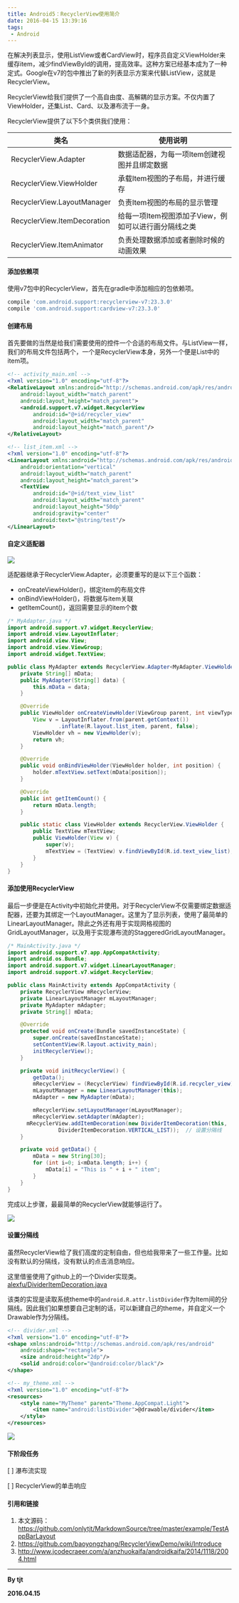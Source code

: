 ```yaml
---
title: Android5：RecyclerView使用简介
date: 2016-04-15 13:39:16
tags:
 - Android
---
```


在解决列表显示，使用ListView或者CardView时，程序员自定义ViewHolder来缓存item，减少findViewById的调用，提高效率。这种方案已经基本成为了一种定式。Google在v7的包中推出了新的列表显示方案来代替ListView，这就是RecyclerView。

RecyclerView给我们提供了一个高自由度、高解耦的显示方案。不仅内置了ViewHolder，还集List、Card、以及瀑布流于一身。

<!-- more -->

RecyclerView提供了以下5个类供我们使用：

| 类名                          | 使用说明                           |
| --------------------------- | ------------------------------ |
| RecyclerView.Adapter        | 数据适配器，为每一项Item创建视图并且绑定数据       |
| RecyclerView.ViewHolder     | 承载Item视图的子布局，并进行缓存             |
| RecyclerView.LayoutManager  | 负责Item视图的布局的显示管理               |
| RecyclerView.ItemDecoration | 给每一项Item视图添加子View，例如可以进行画分隔线之类 |
| RecyclerView.ItemAnimator   | 负责处理数据添加或者删除时候的动画效果            |

#### 添加依赖项

使用v7包中的RecyclerView，首先在gradle中添加相应的包依赖项。

```groovy
compile 'com.android.support:recyclerview-v7:23.3.0'
compile 'com.android.support:cardview-v7:23.3.0'
```

#### 创建布局

首先要做的当然是给我们需要使用的控件一个合适的布局文件。与ListView一样，我们的布局文件包括两个，一个是RecyclerView本身，另外一个便是List中的item项。

```xml
<!-- activity_main.xml -->
<?xml version="1.0" encoding="utf-8"?>
<RelativeLayout xmlns:android="http://schemas.android.com/apk/res/android"
    android:layout_width="match_parent"
    android:layout_height="match_parent">
    <android.support.v7.widget.RecyclerView
        android:id="@+id/recycler_view"
        android:layout_width="match_parent"
        android:layout_height="match_parent"/>
</RelativeLayout>
```

```xml
<!-- list_item.xml -->
<?xml version="1.0" encoding="utf-8"?>
<LinearLayout xmlns:android="http://schemas.android.com/apk/res/android"
    android:orientation="vertical" 		
    android:layout_width="match_parent"
    android:layout_height="match_parent">
    <TextView
        android:id="@+id/text_view_list"
        android:layout_width="match_parent"
        android:layout_height="50dp"
        android:gravity="center"
        android:text="@string/test"/>
</LinearLayout>
```

#### 自定义适配器

![](https://raw.githubusercontent.com/onlytjt/MarkdownSource/master/pic/Android5_1.png)	

适配器继承于RecyclerView.Adapter，必须要重写的是以下三个函数：

* onCreateViewHolder()，绑定item的布局文件
* onBindViewHolder()，将数据与item关联
* getItemCount()，返回需要显示的item个数

```java
/* MyAdapter.java */
import android.support.v7.widget.RecyclerView;
import android.view.LayoutInflater;
import android.view.View;
import android.view.ViewGroup;
import android.widget.TextView;

public class MyAdapter extends RecyclerView.Adapter<MyAdapter.ViewHolder> {
    private String[] mData;
    public MyAdapter(String[] data) {
        this.mData = data;
    }

    @Override
    public ViewHolder onCreateViewHolder(ViewGroup parent, int viewType) {
        View v = LayoutInflater.from(parent.getContext())
                .inflate(R.layout.list_item, parent, false);
        ViewHolder vh = new ViewHolder(v);
        return vh;
    }

    @Override
    public void onBindViewHolder(ViewHolder holder, int position) {
        holder.mTextView.setText(mData[position]);
    }

    @Override
    public int getItemCount() {
        return mData.length;
    }

    public static class ViewHolder extends RecyclerView.ViewHolder {
        public TextView mTextView;
        public ViewHolder(View v) {
            super(v);
            mTextView = (TextView) v.findViewById(R.id.text_view_list);
        }
    }
}
```

#### 添加使用RecyclerView

最后一步便是在Activity中初始化并使用。对于RecyclerView不仅需要绑定数据适配器，还要为其绑定一个LayoutManager。这里为了显示列表，使用了最简单的LinearLayoutManager。除此之外还有用于实现网格视图的GridLayoutManager，以及用于实现瀑布流的StaggeredGridLayoutManager。

```java
/* MainActivity.java */
import android.support.v7.app.AppCompatActivity;
import android.os.Bundle;
import android.support.v7.widget.LinearLayoutManager;
import android.support.v7.widget.RecyclerView;

public class MainActivity extends AppCompatActivity {
    private RecyclerView mRecyclerView;
    private LinearLayoutManager mLayoutManager;
    private MyAdapter mAdapter;
    private String[] mData;

    @Override
    protected void onCreate(Bundle savedInstanceState) {
        super.onCreate(savedInstanceState);
        setContentView(R.layout.activity_main);
        initRecyclerView();
    }

    private void initRecyclerView() {
        getData();
        mRecyclerView = (RecyclerView) findViewById(R.id.recycler_view);
        mLayoutManager = new LinearLayoutManager(this);
        mAdapter = new MyAdapter(mData);

        mRecyclerView.setLayoutManager(mLayoutManager);
        mRecyclerView.setAdapter(mAdapter);
      mRecyclerView.addItemDecoration(new DividerItemDecoration(this,
                DividerItemDecoration.VERTICAL_LIST));  // 设置分隔线 
    }

    private void getData() {
        mData = new String[30];
        for (int i=0; i<mData.length; i++) {
            mData[i] = "This is " + i + " item";
        }
    }
}
```

完成以上步骤，最最简单的RecyclerView就能够运行了。

![](https://raw.githubusercontent.com/onlytjt/MarkdownSource/master/pic/Android5_2.png)

#### 设置分隔线

虽然RecyclerView给了我们高度的定制自由，但也给我带来了一些工作量。比如没有默认的分隔线，没有默认的点击消息响应。

这里借鉴使用了github上的一个Divider实现类。[alexfu/DividerItemDecoration.java](https://gist.github.com/alexfu/0f464fc3742f134ccd1e)

该类的实现是读取系统theme中的`android.R.attr.listDivider`作为Item间的分隔线。因此我们如果想要自己定制的话，可以新建自己的theme，并自定义一个Drawable作为分隔线。

```xml
<!-- divider.xml -->
<?xml version="1.0" encoding="utf-8"?>
<shape xmlns:android="http://schemas.android.com/apk/res/android"
    android:shape="rectangle">
    <size android:height="2dp"/>
    <solid android:color="@android:color/black"/>
</shape>
```

```xml
<!-- my_theme.xml -->
<?xml version="1.0" encoding="utf-8"?>
<resources>
    <style name="MyTheme" parent="Theme.AppCompat.Light">
        <item name="android:listDivider">@drawable/divider</item>
    </style>
</resources>
```

![](https://raw.githubusercontent.com/onlytjt/MarkdownSource/master/pic/Android5_3.png)

#### 下阶段任务

[ ] 瀑布流实现

[ ] RecyclerView的单击响应

#### 引用和链接

1. 本文源码：https://github.com/onlytjt/MarkdownSource/tree/master/example/TestAppBarLayout
2. https://github.com/baoyongzhang/RecyclerViewDemo/wiki/Introduce
3. http://www.jcodecraeer.com/a/anzhuokaifa/androidkaifa/2014/1118/2004.html

---

**By tjt**

**2016.04.15**